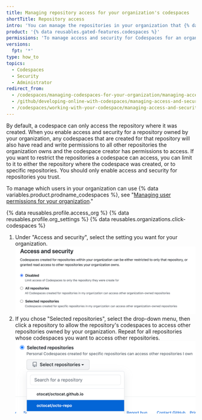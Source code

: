```yaml
---
title: Managing repository access for your organization's codespaces
shortTitle: Repository access
intro: 'You can manage the repositories in your organization that {% data variables.product.prodname_codespaces %} can access.'
product: '{% data reusables.gated-features.codespaces %}'
permissions: 'To manage access and security for Codespaces for an organization, you must be an organization owner.'
versions:
  fpt: '*'
type: how_to
topics:
  - Codespaces
  - Security
  - Administrator
redirect_from:
  - /codespaces/managing-codespaces-for-your-organization/managing-access-and-security-for-your-organizations-codespaces
  - /github/developing-online-with-codespaces/managing-access-and-security-for-codespaces
  - /codespaces/working-with-your-codespace/managing-access-and-security-for-codespaces
---
```


By default, a codespace can only access the repository where it was created. When you enable access and security for a repository owned by your organization, any codespaces that are created for that repository will also have read and write permissions to all other repositories the organization owns and the codespace creator has permissions to access. If you want to restrict the repositories a codespace can access, you can limit to it to either the repository where the codespace was created, or to specific repositories. You should only enable access and security for repositories you trust.

To manage which users in your organization can use {% data variables.product.prodname_codespaces %}, see "[Managing user permissions for your organization](/codespaces/managing-codespaces-for-your-organization/managing-user-permissions-for-your-organization)."

{% data reusables.profile.access_org %}
{% data reusables.profile.org_settings %}
{% data reusables.organizations.click-codespaces %}
1. Under "Access and security", select the setting you want for your organization.
  ![Radio buttons to manage trusted repositories](/assets/images/help/settings/codespaces-org-access-and-security-radio-buttons.png)
1. If you chose "Selected repositories", select the drop-down menu, then click a repository to allow the repository's codespaces to access other repositories owned by your organization. Repeat for all repositories whose codespaces you want to access other repositories.
    !["Selected repositories" drop-down menu](/assets/images/help/settings/codespaces-access-and-security-repository-drop-down.png)

